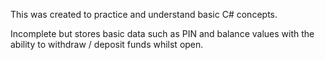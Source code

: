 This was created to practice and understand basic C# concepts.

Incomplete but stores basic data such as PIN and balance values with the ability to withdraw / deposit funds whilst open. 
